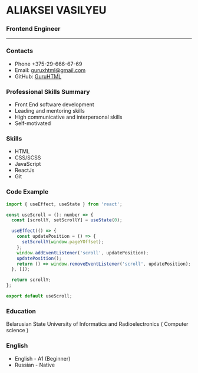 # ALIAKSEI VASILYEU
### Frontend Engineer

---

### Contacts
- Phone +375-29-666-67-69
- Email: guruxhtml@gmail.com
- GitHub: [GuruHTML](https://github.com/guruhtml)

### Professional Skills Summary
- Front End software development
- Leading and mentoring skills
- High communicative and interpersonal skills
- Self-motivated

### Skills
- HTML
- CSS/SCSS
- JavaScript
- ReactJs
- Git


### Code Example

```javascript
import { useEffect, useState } from 'react';

const useScroll = (): number => {
  const [scrollY, setScrollY] = useState(0);

  useEffect(() => {
    const updatePosition = () => {
      setScrollY(window.pageYOffset);
    };
    window.addEventListener('scroll', updatePosition);
    updatePosition();
    return () => window.removeEventListener('scroll', updatePosition);
  }, []);

  return scrollY;
};

export default useScroll;
```

### Education
Belarusian State University of Informatics and Radioelectronics ( Computer science )

### English
- English \- A1 (Beginner)
- Russian \- Native